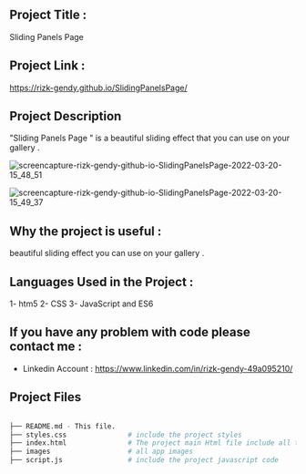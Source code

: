 ## Project Title :
Sliding Panels Page

## Project Link :
https://rizk-gendy.github.io/SlidingPanelsPage/


## Project Description
"Sliding Panels Page " is a beautiful sliding effect that you can use on your gallery .




![screencapture-rizk-gendy-github-io-SlidingPanelsPage-2022-03-20-15_48_51](https://user-images.githubusercontent.com/80922036/159165599-71a24bea-8ae7-4e53-b6f2-2285dd9f99ea.png)


![screencapture-rizk-gendy-github-io-SlidingPanelsPage-2022-03-20-15_49_37](https://user-images.githubusercontent.com/80922036/159165627-18b5e9fe-7539-459b-8be8-681ca96ae803.png)




## Why the project is useful :

 beautiful sliding effect you can use on your gallery . 


## Languages Used in the Project :

1- htm5
2- CSS
3- JavaScript and ES6 






## If you have any problem with code please contact me :

- Linkedin Account : https://www.linkedin.com/in/rizk-gendy-49a095210/



## Project Files
```bash

├── README.md - This file.
├── styles.css               # include the project styles   
├── index.html               # The project main Html file include all the project code (html,css,JS)
├── images                   # all app images
├── script.js                # include the project javascript code

    
    
